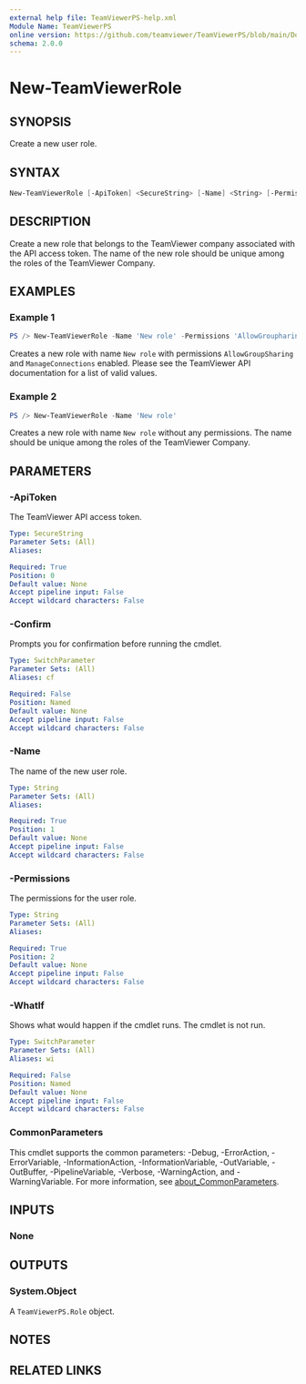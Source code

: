 ```yaml
---
external help file: TeamViewerPS-help.xml
Module Name: TeamViewerPS
online version: https://github.com/teamviewer/TeamViewerPS/blob/main/Docs/Help/New-TeamViewerRole.md
schema: 2.0.0
---
```


# New-TeamViewerRole

## SYNOPSIS

Create a new user role.

## SYNTAX

``` powershell
New-TeamViewerRole [-ApiToken] <SecureString> [-Name] <String> [-Permissions] <String> [-WhatIf] [-Confirm] [<CommonParameters>]
```

## DESCRIPTION

Create a new role that belongs to the TeamViewer company associated with the API access token.
The name of the new role should be unique among the roles of the TeamViewer Company.

## EXAMPLES

### Example 1

```powershell
PS /> New-TeamViewerRole -Name 'New role' -Permissions 'AllowGroupharing','ManageConnections'
```

Creates a new role with name `New role` with permissions `AllowGroupSharing` and `ManageConnections` enabled.
Please see the TeamViewer API documentation for a list of valid values.

### Example 2

```powershell
PS /> New-TeamViewerRole -Name 'New role' 
```

Creates a new role with name `New role` without any permissions.
The name should be unique among the roles of the TeamViewer Company.

## PARAMETERS

### -ApiToken

The TeamViewer API access token.

```yaml
Type: SecureString
Parameter Sets: (All)
Aliases:

Required: True
Position: 0
Default value: None
Accept pipeline input: False
Accept wildcard characters: False
```

### -Confirm

Prompts you for confirmation before running the cmdlet.

```yaml
Type: SwitchParameter
Parameter Sets: (All)
Aliases: cf

Required: False
Position: Named
Default value: None
Accept pipeline input: False
Accept wildcard characters: False
```

### -Name

The name of the new user role.

```yaml
Type: String
Parameter Sets: (All)
Aliases:

Required: True
Position: 1
Default value: None
Accept pipeline input: False
Accept wildcard characters: False
```

### -Permissions

The permissions for the user role.

```yaml
Type: String
Parameter Sets: (All)
Aliases:

Required: True
Position: 2
Default value: None
Accept pipeline input: False
Accept wildcard characters: False
```

### -WhatIf

Shows what would happen if the cmdlet runs.
The cmdlet is not run.

```yaml
Type: SwitchParameter
Parameter Sets: (All)
Aliases: wi

Required: False
Position: Named
Default value: None
Accept pipeline input: False
Accept wildcard characters: False
```

### CommonParameters

This cmdlet supports the common parameters: -Debug, -ErrorAction, -ErrorVariable, -InformationAction, -InformationVariable, -OutVariable, -OutBuffer, -PipelineVariable, -Verbose, -WarningAction, and -WarningVariable. For more information, see [about_CommonParameters](http://go.microsoft.com/fwlink/?LinkID=113216).

## INPUTS

### None

## OUTPUTS

### System.Object

A `TeamViewerPS.Role` object.

## NOTES

## RELATED LINKS
